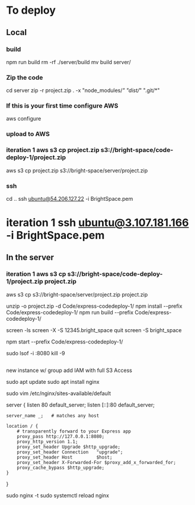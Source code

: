 # To deploy
## Local
### build
npm run build
rm -rf ./server/build
mv build server/

### Zip the code
cd server
zip -r project.zip . -x "node_modules/*" "dist/*" ".git/*"

### If this is your first time configure AWS
aws configure

### upload to AWS
### iteration 1 aws s3 cp project.zip s3://bright-space/code-deploy-1/project.zip
aws s3 cp project.zip s3://bright-space/server/project.zip


### ssh
cd ..
ssh ubuntu@54.206.127.22 -i BrightSpace.pem
# iteration 1 ssh ubuntu@3.107.181.166 -i BrightSpace.pem 

## In the server
### iteration 1 aws s3 cp s3://bright-space/code-deploy-1/project.zip project.zip
aws s3 cp s3://bright-space/server/project.zip project.zip

unzip -o project.zip -d Code/express-codedeploy-1/
npm install --prefix Code/express-codedeploy-1/
npm run build --prefix Code/express-codedeploy-1/

screen -ls
screen -X -S 12345.bright_space quit
screen -S bright_space

npm start --prefix Code/express-codedeploy-1/

sudo lsof -i :8080
kill -9 <PID>
## 

new instance w/ group
add IAM with full S3 Access

sudo apt update
sudo apt install nginx

sudo vim /etc/nginx/sites-available/default


server {
    listen 80 default_server;
    listen [::]:80 default_server;

    server_name _;   # matches any host

    location / {
        # transparently forward to your Express app
        proxy_pass http://127.0.0.1:8080;
        proxy_http_version 1.1;
        proxy_set_header Upgrade $http_upgrade;
        proxy_set_header Connection   "upgrade";
        proxy_set_header Host         $host;
        proxy_set_header X-Forwarded-For $proxy_add_x_forwarded_for;
        proxy_cache_bypass $http_upgrade;
    }
}

sudo nginx -t
sudo systemctl reload nginx
